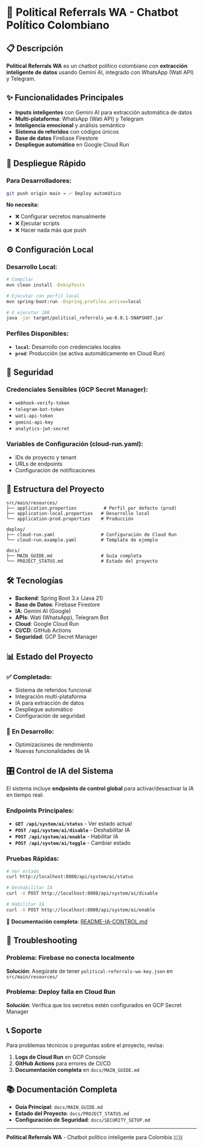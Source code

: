 # 🚀 Political Referrals WA - Chatbot Político Colombiano

## 📋 Descripción

**Political Referrals WA** es un chatbot político colombiano con **extracción inteligente de datos** usando Gemini AI, integrado con WhatsApp (Wati API) y Telegram.

## ✨ Funcionalidades Principales

- **Inputs inteligentes** con Gemini AI para extracción automática de datos
- **Multi-plataforma**: WhatsApp (Wati API) y Telegram
- **Inteligencia emocional** y análisis semántico
- **Sistema de referidos** con códigos únicos
- **Base de datos** Firebase Firestore
- **Despliegue automático** en Google Cloud Run

## 🚀 Despliegue Rápido

### Para Desarrolladores:
```bash
git push origin main → ✅ Deploy automático
```

**No necesita:**
- ❌ Configurar secretos manualmente
- ❌ Ejecutar scripts
- ❌ Hacer nada más que push

## ⚙️ Configuración Local

### Desarrollo Local:
```bash
# Compilar
mvn clean install -DskipTests

# Ejecutar con perfil local
mvn spring-boot:run -Dspring.profiles.active=local

# O ejecutar JAR
java -jar target/political_referrals_wa-0.0.1-SNAPSHOT.jar
```

### Perfiles Disponibles:
- **`local`**: Desarrollo con credenciales locales
- **`prod`**: Producción (se activa automáticamente en Cloud Run)

## 🔐 Seguridad

### Credenciales Sensibles (GCP Secret Manager):
- `webhook-verify-token`
- `telegram-bot-token`
- `wati-api-token`
- `gemini-api-key`
- `analytics-jwt-secret`

### Variables de Configuración (cloud-run.yaml):
- IDs de proyecto y tenant
- URLs de endpoints
- Configuración de notificaciones

## 📁 Estructura del Proyecto

```
src/main/resources/
├── application.properties          # Perfil por defecto (prod)
├── application-local.properties   # Desarrollo local
└── application-prod.properties    # Producción

deploy/
├── cloud-run.yaml                 # Configuración de Cloud Run
└── cloud-run.example.yaml         # Template de ejemplo

docs/
├── MAIN_GUIDE.md                  # Guía completa
└── PROJECT_STATUS.md              # Estado del proyecto
```

## 🛠️ Tecnologías

- **Backend**: Spring Boot 3.x (Java 21)
- **Base de Datos**: Firebase Firestore
- **IA**: Gemini AI (Google)
- **APIs**: Wati (WhatsApp), Telegram Bot
- **Cloud**: Google Cloud Run
- **CI/CD**: GitHub Actions
- **Seguridad**: GCP Secret Manager

## 📊 Estado del Proyecto

### ✅ Completado:
- Sistema de referidos funcional
- Integración multi-plataforma
- IA para extracción de datos
- Despliegue automático
- Configuración de seguridad

### 🚧 En Desarrollo:
- Optimizaciones de rendimiento
- Nuevas funcionalidades de IA

## 🎛️ Control de IA del Sistema

El sistema incluye **endpoints de control global** para activar/desactivar la IA en tiempo real:

### **Endpoints Principales:**
- **`GET /api/system/ai/status`** - Ver estado actual
- **`POST /api/system/ai/disable`** - Deshabilitar IA
- **`POST /api/system/ai/enable`** - Habilitar IA
- **`POST /api/system/ai/toggle`** - Cambiar estado

### **Pruebas Rápidas:**
```bash
# Ver estado
curl http://localhost:8080/api/system/ai/status

# Deshabilitar IA
curl -X POST http://localhost:8080/api/system/ai/disable

# Habilitar IA
curl -X POST http://localhost:8080/api/system/ai/enable
```

📖 **Documentación completa**: [README-IA-CONTROL.md](README-IA-CONTROL.md)

## 🔧 Troubleshooting

### Problema: Firebase no conecta localmente
**Solución**: Asegúrate de tener `political-referrals-wa-key.json` en `src/main/resources/`

### Problema: Deploy falla en Cloud Run
**Solución**: Verifica que los secretos estén configurados en GCP Secret Manager

## 📞 Soporte

Para problemas técnicos o preguntas sobre el proyecto, revisa:
1. **Logs de Cloud Run** en GCP Console
2. **GitHub Actions** para errores de CI/CD
3. **Documentación completa** en `docs/MAIN_GUIDE.md`

## 📚 Documentación Completa

- **Guía Principal**: `docs/MAIN_GUIDE.md`
- **Estado del Proyecto**: `docs/PROJECT_STATUS.md`
- **Configuración de Seguridad**: `docs/SECURITY_SETUP.md`

---

**Political Referrals WA** - Chatbot político inteligente para Colombia 🇨🇴